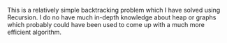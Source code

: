 This is a relatively simple backtracking problem which I have solved using Recursion. I do no have much in-depth knowledge about heap or graphs which probably could have been used to come up with a much more efficient algorithm.
